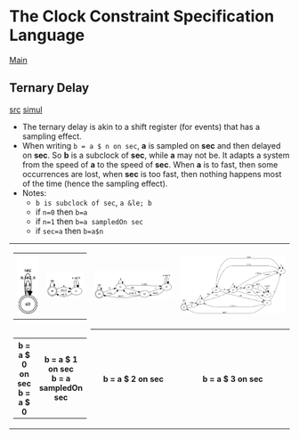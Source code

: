# The Clock Constraint Specification Language

[Main](../Readme.md)

## Ternary Delay

[src](../lc/TernaryDelay.lc) [simul](../vcd/TernaryDelay.html)

- The ternary delay is akin to a shift register (for events) that has a sampling effect.
- When writing `b = a $ n on sec`, **a** is sampled on **sec** and then delayed on **sec**. So **b** is a subclock of **sec**, while **a** may not be. It adapts a system from the speed of **a** to the speed of **sec**. When **a** is to fast, then some occurrences are lost, when **sec** is too fast, then nothing happens most of the time (hence the sampling effect).
- Notes: 
    - `b is subclock of sec`, `a &le; b`
    - if `n=0` then `b=a`
    - if `n=1` then `b=a sampledOn sec`
    - if `sec=a` then `b=a$n`

<table>
<tr>
<td width="25%">
  <table>
    <tr>
      <td width="40%" align="center"><img alt="ternarydelay0" src="../sts/TernaryDelay0.dot.png" width="70px"/></td>
      <td width="60%"><img alt="ternarydelay1" src="../sts/TernaryDelay1.dot.png" width="100%"/></td>
    </tr>
  </table>
</td>
<td width=30%><img alt="ternarydelay2" src="../sts/TernaryDelay2.dot.png" width="100%"/></td>
<td width=40%><img alt="ternarydelay3" src="../sts/TernaryDelay3.dot.png" width="100%"/></td>
</tr>
<tr>
  <td>
    <table>
      <tr><th>b = a $ 0 on sec<br>b = a $ 0</th><th> b = a $ 1 on sec<br>b = a sampledOn sec</th></tr> 
     </table>
  </td>
  <th> b = a $ 2 on sec</th> 
  <th> b = a $ 3 on sec</th> 
</tr>
</table>

